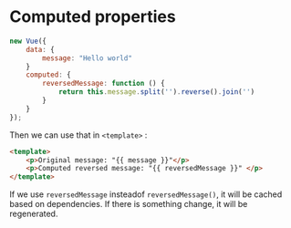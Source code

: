 # Computed properties  

```js
new Vue({
    data: {
        message: "Hello world"
    }
    computed: {
        reversedMessage: function () {
            return this.message.split('').reverse().join('')
        }
    }
});
```

Then we can use that in `<template>` :  

```html
<template>
    <p>Original message: "{{ message }}"</p>
    <p>Computed reversed message: "{{ reversedMessage }}" </p>
</template>
```

If we use `reversedMessage` insteadof `reversedMessage()`, it will be cached based on dependencies. If there is something change, it will be regenerated.  
